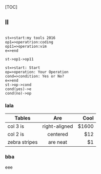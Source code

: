 [TOC]

## ll

``` flow

st=>start:my tools 2016
op1=>operatrion:coding
op11=>operation:vim
e=>end

st->op1->op11

```

```flow
st=>start: Start
op=>operation: Your Operation
cond=>condition: Yes or No?
e=>end
st->op->cond
cond(yes)->e
cond(no)->op

```
### lala

| Tables        | Are           | Cool  |
| ------------- |:-------------:| -----:|
| col 3 is      | right-aligned | $1600 |
| col 2 is      | centered      |   $12 |
| zebra stripes | are neat      |    $1 |

### bba

eee
